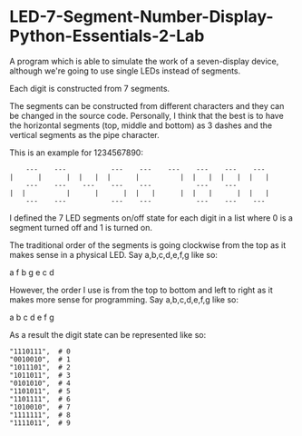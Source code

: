 # LED-7-Segment-Number-Display-Python-Essentials-2-Lab

A program which is able to simulate the work of a seven-display device, although we're going to use single LEDs instead of segments.

Each digit is constructed from 7 segments.

The segments can be constructed from different characters and they can be changed in the source code.
Personally, I think that the best is to have the horizontal segments (top, middle and bottom) as 3 dashes and the vertical segments as the pipe character.

This is an example for 1234567890:


        ---    ---           ---    ---    ---    ---    ---    ---   
    |      |      |  |   |  |      |          |  |   |  |   |  |   |  
        ---    ---    ---    ---    ---           ---    ---
    |  |          |      |      |  |   |      |  |   |      |  |   |  
        ---    ---           ---    ---           ---    ---    ---   

I defined the 7 LED segments on/off state for each digit in a list
where 0 is a segment turned off and 1 is turned on.

The traditional order of the segments is going clockwise from the top
as it makes sense in a physical LED. Say a,b,c,d,e,f,g like so:

   a
 f   b
   g
 e   c
   d

However, the order I use is from the top to bottom and left to right
as it makes more sense for programming. Say a,b,c,d,e,f,g like so:

   a
 b   c
   d
 e   f
   g

As a result the digit state can be represented like so:

    "1110111",  # 0
    "0010010",  # 1
    "1011101",  # 2
    "1011011",  # 3
    "0101010",  # 4
    "1101011",  # 5
    "1101111",  # 6
    "1010010",  # 7
    "1111111",  # 8
    "1111011",  # 9

